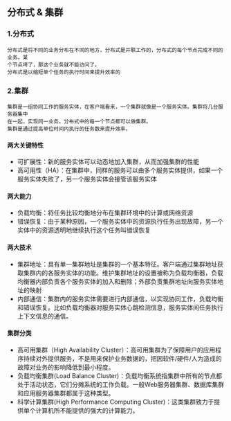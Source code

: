 ## 分布式 & 集群
### 1.分布式
	分布式是将不同的业务分布在不同的地方，分布式是并联工作的，分布式的每个节点完成不同的业务，某
	个节点垮了，那这个业务就不能访问了。
	分布式是以缩短单个任务的执行时间来提升效率的

	
### 2.集群
	集群是一组协同工作的服务实体，在客户端看来，一个集群就像是一个服务实体。集群将几台服务器集中
	在一起，实现同一业务。分布式中的每一个节点都可以做集群。
	集群是通过提高单位时间内执行的任务数来提升效率。

#### 两大关键特性
- 可扩展性：新的服务实体可以动态地加入集群，从而加强集群的性能
- 高可用性（HA）：在集群中，同样的服务可以由多个服务实体提供，如果一个服务实体失败了，另一个服务实体会接管该服务实体

#### 两大能力
- 负载均衡：将任务比较均衡地分布在集群环境中的计算或网络资源
- 错误恢复：由于某种原因，一个服务实体中的资源执行任务出现故障，另一个实体中的资源透明地继续执行这个任务叫错误恢复

#### 两大技术
- 集群地址：具有单一集群地址是集群的一个基本特征。客户端通过集群地址获取集群内的各服务实体的功能。维护集群地址的设置被称为负载均衡器，负载均衡器内部负责各个服务实体的加入和删除；外部负责集群地址向服务实体地址的映射
- 内部通信：集群内的服务实体需要进行内部通信，以实现协同工作，负载均衡和错误恢复。比如负载均衡器对服务实体心跳检测信息，服务实体间任务执行上下文信息的通信。

#### 集群分类
- 高可用集群（High Availability Cluster）：高可用集群为了保障用户的应用程序持续对外提供服务，不是用来保护业务数据的，把因软件/硬件/人为造成的故障对业务的影响降低到最小程度。
-  负载均衡集群(Load Balance Cluster)：负载均衡系统指集群中所有的节点都处于活动状态，它们分摊系统的工作负载。一般Web服务器集群、数据库集群和应用服务器集群都属于这种类型。
-  科学计算集群(High Performance Computing Cluster)：这类集群致力于提供单个计算机所不能提供的强大的计算能力。